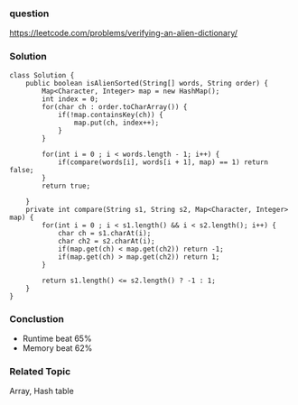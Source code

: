 ### question
https://leetcode.com/problems/verifying-an-alien-dictionary/
### Solution
```
class Solution {
    public boolean isAlienSorted(String[] words, String order) {
        Map<Character, Integer> map = new HashMap();
        int index = 0;
        for(char ch : order.toCharArray()) {
            if(!map.containsKey(ch)) {
                map.put(ch, index++);
            } 
        }

        for(int i = 0 ; i < words.length - 1; i++) {
            if(compare(words[i], words[i + 1], map) == 1) return false;
        }
        return true;

    }
    private int compare(String s1, String s2, Map<Character, Integer> map) {
        for(int i = 0 ; i < s1.length() && i < s2.length(); i++) {
            char ch = s1.charAt(i);
            char ch2 = s2.charAt(i);
            if(map.get(ch) < map.get(ch2)) return -1;
            if(map.get(ch) > map.get(ch2)) return 1;
        }

        return s1.length() <= s2.length() ? -1 : 1;
    }
}
```

### Conclustion
- Runtime beat 65%
- Memory beat 62%

### Related Topic
Array, Hash table